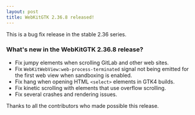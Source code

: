 ```yaml
---
layout: post
title: WebKitGTK 2.36.8 released!
---
```


This is a bug fix release in the stable 2.36 series.

### What's new in the WebKitGTK 2.36.8 release?

 - Fix jumpy elements when scrolling GitLab and other web sites.
 - Fix `WebKitWebView:web-process-terminated` signal not being emitted
   for the first web view when sandboxing is enabled.
 - Fix hang when opening HTML `<select>` elements in GTK4 builds.
 - Fix kinetic scrolling with elements that use overflow scrolling.
 - Fix several crashes and rendering issues.

Thanks to all the contributors who made possible this release.

